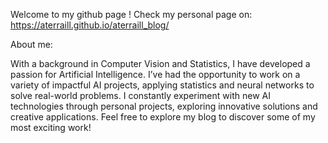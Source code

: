 Welcome to my github page ! Check my personal page on: https://aterraill.github.io/aterraill_blog/

About me:

With a background in Computer Vision and Statistics, I have developed a passion for Artificial Intelligence. I’ve had the opportunity to work on a variety of impactful AI projects, applying statistics and neural networks to solve real-world problems. I constantly experiment with new AI technologies through personal projects, exploring innovative solutions and creative applications. Feel free to explore my blog to discover some of my most exciting work!